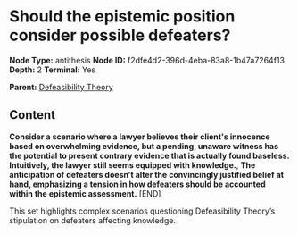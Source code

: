 # Should the epistemic position consider possible defeaters?

**Node Type:** antithesis
**Node ID:** f2dfe4d2-396d-4eba-83a8-1b47a7264f13
**Depth:** 2
**Terminal:** Yes

**Parent:** [Defeasibility Theory](defeasibility-theory.md)

## Content

**Consider a scenario where a lawyer believes their client's innocence based on overwhelming evidence, but a pending, unaware witness has the potential to present contrary evidence that is actually found baseless. Intuitively, the lawyer still seems equipped with knowledge.**, **The anticipation of defeaters doesn’t alter the convincingly justified belief at hand, emphasizing a tension in how defeaters should be accounted within the epistemic assessment.**
[END]

This set highlights complex scenarios questioning Defeasibility Theory’s stipulation on defeaters affecting knowledge.
